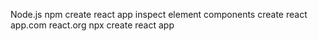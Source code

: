 Node.js
npm
create react app
inspect element components
create react app.com
react.org
npx create react app
